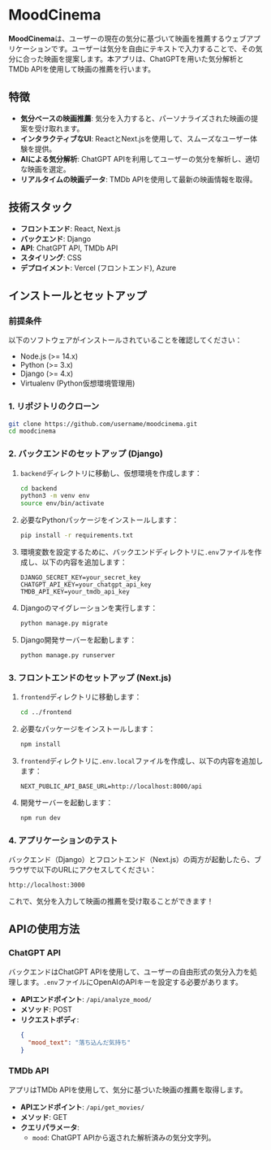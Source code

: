 # MoodCinema

**MoodCinema**は、ユーザーの現在の気分に基づいて映画を推薦するウェブアプリケーションです。ユーザーは気分を自由にテキストで入力することで、その気分に合った映画を提案します。本アプリは、ChatGPTを用いた気分解析とTMDb APIを使用して映画の推薦を行います。

## 特徴

- **気分ベースの映画推薦**: 気分を入力すると、パーソナライズされた映画の提案を受け取れます。
- **インタラクティブなUI**: ReactとNext.jsを使用して、スムーズなユーザー体験を提供。
- **AIによる気分解析**: ChatGPT APIを利用してユーザーの気分を解析し、適切な映画を選定。
- **リアルタイムの映画データ**: TMDb APIを使用して最新の映画情報を取得。

## 技術スタック

- **フロントエンド**: React, Next.js
- **バックエンド**: Django
- **API**: ChatGPT API, TMDb API
- **スタイリング**: CSS
- **デプロイメント**: Vercel (フロントエンド), Azure

## インストールとセットアップ

### 前提条件

以下のソフトウェアがインストールされていることを確認してください：

- Node.js (>= 14.x)
- Python (>= 3.x)
- Django (>= 4.x)
- Virtualenv (Python仮想環境管理用)

### 1. リポジトリのクローン

```bash
git clone https://github.com/username/moodcinema.git
cd moodcinema
```

### 2. バックエンドのセットアップ (Django)

1. `backend`ディレクトリに移動し、仮想環境を作成します：

    ```bash
    cd backend
    python3 -m venv env
    source env/bin/activate
    ```

2. 必要なPythonパッケージをインストールします：

    ```bash
    pip install -r requirements.txt
    ```

3. 環境変数を設定するために、バックエンドディレクトリに`.env`ファイルを作成し、以下の内容を追加します：

    ```plaintext
    DJANGO_SECRET_KEY=your_secret_key
    CHATGPT_API_KEY=your_chatgpt_api_key
    TMDB_API_KEY=your_tmdb_api_key
    ```

4. Djangoのマイグレーションを実行します：

    ```bash
    python manage.py migrate
    ```

5. Django開発サーバーを起動します：

    ```bash
    python manage.py runserver
    ```

### 3. フロントエンドのセットアップ (Next.js)

1. `frontend`ディレクトリに移動します：

    ```bash
    cd ../frontend
    ```

2. 必要なパッケージをインストールします：

    ```bash
    npm install
    ```

3. `frontend`ディレクトリに`.env.local`ファイルを作成し、以下の内容を追加します：

    ```plaintext
    NEXT_PUBLIC_API_BASE_URL=http://localhost:8000/api
    ```

4. 開発サーバーを起動します：

    ```bash
    npm run dev
    ```

### 4. アプリケーションのテスト

バックエンド（Django）とフロントエンド（Next.js）の両方が起動したら、ブラウザで以下のURLにアクセスしてください：

```
http://localhost:3000
```

これで、気分を入力して映画の推薦を受け取ることができます！

## APIの使用方法

### ChatGPT API

バックエンドはChatGPT APIを使用して、ユーザーの自由形式の気分入力を処理します。`.env`ファイルにOpenAIのAPIキーを設定する必要があります。

- **APIエンドポイント**: `/api/analyze_mood/`
- **メソッド**: POST
- **リクエストボディ**:
  ```json
  {
    "mood_text": "落ち込んだ気持ち"
  }
  ```

### TMDb API

アプリはTMDb APIを使用して、気分に基づいた映画の推薦を取得します。

- **APIエンドポイント**: `/api/get_movies/`
- **メソッド**: GET
- **クエリパラメータ**:
  - `mood`: ChatGPT APIから返された解析済みの気分文字列。

